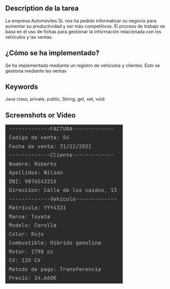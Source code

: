 ## Description de la tarea

La empresa Automóviles SL nos ha pedido informatizar su negocio para aumentar su
productividad y ser más competitivos. El proceso de trabajo se basa
en el uso de fichas para gestionar la información relacionada con los vehículos y las ventas.


## ¿Cómo se ha implementado?

Se ha implementado mediante un registro de vehiculos y clientes. Esto
se gestiona mediante las ventas


## Keywords

Java class, private, public, String, get, set, void.

## Screenshots or Video

![img.png](img.png)